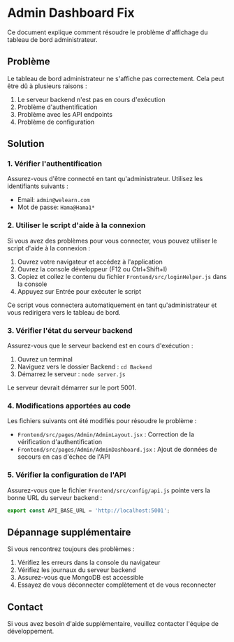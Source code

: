 # Admin Dashboard Fix

Ce document explique comment résoudre le problème d'affichage du tableau de bord administrateur.

## Problème

Le tableau de bord administrateur ne s'affiche pas correctement. Cela peut être dû à plusieurs raisons :

1. Le serveur backend n'est pas en cours d'exécution
2. Problème d'authentification
3. Problème avec les API endpoints
4. Problème de configuration

## Solution

### 1. Vérifier l'authentification

Assurez-vous d'être connecté en tant qu'administrateur. Utilisez les identifiants suivants :

- Email: `admin@welearn.com`
- Mot de passe: `Hama@Hama1*`

### 2. Utiliser le script d'aide à la connexion

Si vous avez des problèmes pour vous connecter, vous pouvez utiliser le script d'aide à la connexion :

1. Ouvrez votre navigateur et accédez à l'application
2. Ouvrez la console développeur (F12 ou Ctrl+Shift+I)
3. Copiez et collez le contenu du fichier `Frontend/src/loginHelper.js` dans la console
4. Appuyez sur Entrée pour exécuter le script

Ce script vous connectera automatiquement en tant qu'administrateur et vous redirigera vers le tableau de bord.

### 3. Vérifier l'état du serveur backend

Assurez-vous que le serveur backend est en cours d'exécution :

1. Ouvrez un terminal
2. Naviguez vers le dossier Backend : `cd Backend`
3. Démarrez le serveur : `node server.js`

Le serveur devrait démarrer sur le port 5001.

### 4. Modifications apportées au code

Les fichiers suivants ont été modifiés pour résoudre le problème :

- `Frontend/src/pages/Admin/AdminLayout.jsx` : Correction de la vérification d'authentification
- `Frontend/src/pages/Admin/AdminDashboard.jsx` : Ajout de données de secours en cas d'échec de l'API

### 5. Vérifier la configuration de l'API

Assurez-vous que le fichier `Frontend/src/config/api.js` pointe vers la bonne URL du serveur backend :

```javascript
export const API_BASE_URL = 'http://localhost:5001';
```

## Dépannage supplémentaire

Si vous rencontrez toujours des problèmes :

1. Vérifiez les erreurs dans la console du navigateur
2. Vérifiez les journaux du serveur backend
3. Assurez-vous que MongoDB est accessible
4. Essayez de vous déconnecter complètement et de vous reconnecter

## Contact

Si vous avez besoin d'aide supplémentaire, veuillez contacter l'équipe de développement.
